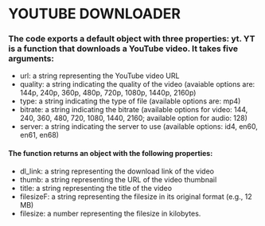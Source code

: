 # YOUTUBE DOWNLOADER

### The code exports a default object with three properties: yt. YT is a function that downloads a YouTube video. It takes five arguments:

* url: a string representing the YouTube video URL
* quality: a string indicating the quality of the video (avaiable options are: 144p, 240p, 360p, 480p, 720p, 1080p, 1440p, 2160p)
* type: a string indicating the type of file (available options are: mp4)
* bitrate: a string indicating the bitrate (available options for video: 144, 240, 360, 480, 720, 1080, 1440, 2160; available option for audio: 128)
* server: a string indicating the server to use (available options: id4, en60, en61, en68)



#### The function returns an object with the following properties:

* dl_link: a string representing the download link of the video
* thumb: a string representing the URL of the video thumbnail
* title: a string representing the title of the video
* filesizeF: a string representing the filesize in its original format (e.g., 12 MB)
* filesize: a number representing the filesize in kilobytes.





